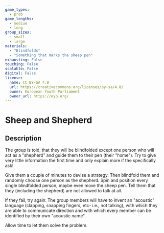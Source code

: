 ```yaml
---
game_types:
  - prob
game_lengths:
  - medium
  - long
group_sizes:
  - small
  - large
materials:
  - "Blindfolds"
  - "Something that marks the sheep pen"
exhausting: False
touching: False
scalable: False
digital: False
license:
  name: CC BY-SA 4.0
  url: https://creativecommons.org/licenses/by-sa/4.0/
  owner: European Youth Parliament
  owner_url: https://eyp.org/
---
```

# Sheep and Shepherd

## Description
The group is told, that they will be blindfolded except one person who will act as a "shepherd" and guide them to their pen (their "home"). Try to give very little information the first time and only explain more if the specifically ask!

Give them a couple of minutes to devise a strategy. Then blindfold them and randomly choose one person as the shepherd. Spin and position every single blindfolded person, maybe even move the sheep pen. Tell them that they (including the shepherd) are not allowed to talk at all.

If they fail, try again: The group members will have to invent an "acoustic" language (clapping, snapping fingers, etc- i.e., not talking), with which they are able to communicate direction and with which every member can be identified by their own "acoustic name".

Allow time to let them solve the problem.
